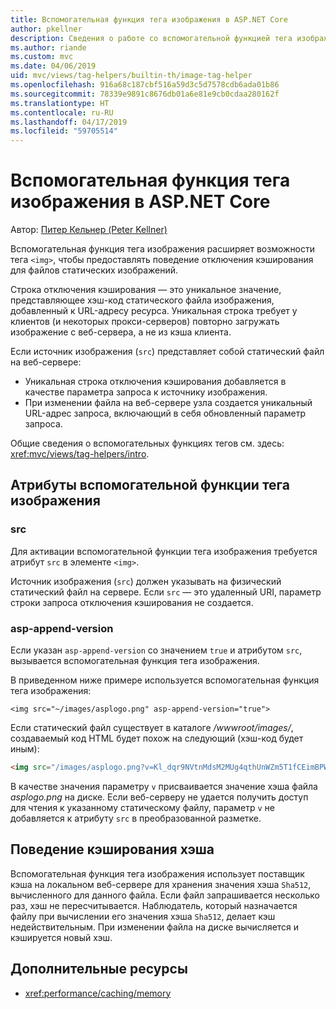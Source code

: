 ```yaml
---
title: Вспомогательная функция тега изображения в ASP.NET Core
author: pkellner
description: Сведения о работе со вспомогательной функцией тега изображения.
ms.author: riande
ms.custom: mvc
ms.date: 04/06/2019
uid: mvc/views/tag-helpers/builtin-th/image-tag-helper
ms.openlocfilehash: 916a68c187cbf516a59d3c5d7578cdb6ada01b86
ms.sourcegitcommit: 78339e9891c8676db01a6e81e9cb0cdaa280162f
ms.translationtype: HT
ms.contentlocale: ru-RU
ms.lasthandoff: 04/17/2019
ms.locfileid: "59705514"
---
```

# <a name="image-tag-helper-in-aspnet-core"></a>Вспомогательная функция тега изображения в ASP.NET Core

Автор: [Питер Кельнер (Peter Kellner)](http://peterkellner.net)

Вспомогательная функция тега изображения расширяет возможности тега `<img>`, чтобы предоставлять поведение отключения кэширования для файлов статических изображений.

Строка отключения кэширования — это уникальное значение, представляющее хэш-код статического файла изображения, добавленный к URL-адресу ресурса. Уникальная строка требует у клиентов (и некоторых прокси-серверов) повторно загружать изображение с веб-сервера, а не из кэша клиента.

Если источник изображения (`src`) представляет собой статический файл на веб-сервере:

* Уникальная строка отключения кэширования добавляется в качестве параметра запроса к источнику изображения.
* При изменении файла на веб-сервере узла создается уникальный URL-адрес запроса, включающий в себя обновленный параметр запроса.

Общие сведения о вспомогательных функциях тегов см. здесь: <xref:mvc/views/tag-helpers/intro>.

## <a name="image-tag-helper-attributes"></a>Атрибуты вспомогательной функции тега изображения

### <a name="src"></a>src

Для активации вспомогательной функции тега изображения требуется атрибут `src` в элементе `<img>`.

Источник изображения (`src`) должен указывать на физический статический файл на сервере. Если `src` — это удаленный URI, параметр строки запроса отключения кэширования не создается.

### <a name="asp-append-version"></a>asp-append-version

Если указан `asp-append-version` со значением `true` и атрибутом `src`, вызывается вспомогательная функция тега изображения.

В приведенном ниже примере используется вспомогательная функция тега изображения:

```cshtml
<img src="~/images/asplogo.png" asp-append-version="true">
```

Если статический файл существует в каталоге */wwwroot/images/*, создаваемый код HTML будет похож на следующий (хэш-код будет иным):

```html
<img src="/images/asplogo.png?v=Kl_dqr9NVtnMdsM2MUg4qthUnWZm5T1fCEimBPWDNgM">
```

В качестве значения параметру `v` присваивается значение хэша файла *asplogo.png* на диске. Если веб-серверу не удается получить доступ для чтения к указанному статическому файлу, параметр `v` не добавляется к атрибуту `src` в преобразованной разметке.

## <a name="hash-caching-behavior"></a>Поведение кэширования хэша

Вспомогательная функция тега изображения использует поставщик кэша на локальном веб-сервере для хранения значения хэша `Sha512`, вычисленного для данного файла. Если файл запрашивается несколько раз, хэш не пересчитывается. Наблюдатель, который назначается файлу при вычислении его значения хэша `Sha512`, делает кэш недействительным. При изменении файла на диске вычисляется и кэшируется новый хэш.

## <a name="additional-resources"></a>Дополнительные ресурсы

* <xref:performance/caching/memory>
